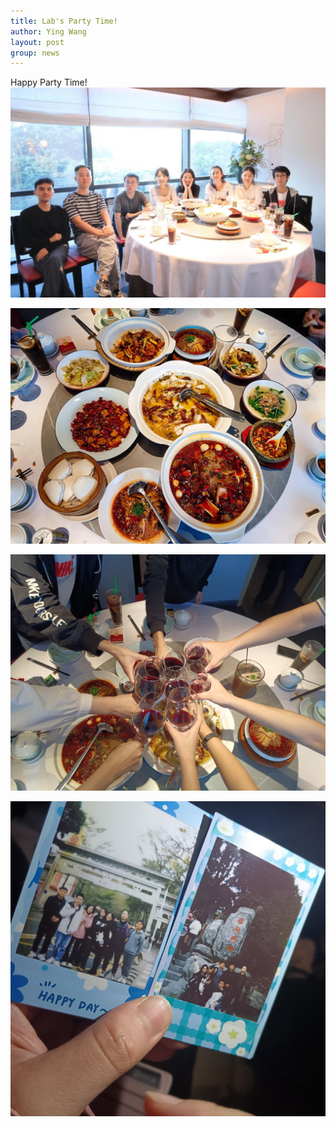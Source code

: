 ```yaml
---
title: Lab's Party Time!
author: Ying Wang
layout: post
group: news
---
```


Happy Party Time!
![image01](/docs/images/partytime01.jpg)

![image02](/docs/images/partytime02.jpg)

![image03](/docs/images/partytime03.jpg)

![image04](/docs/images/partytime04.jpg)


 <!-- <img src="/docs/images/partytime01.jpg" alt="Day 1" class="img-fluid">
 <img src="/docs/images/partytime02.jpg" alt="Day 1" class="img-fluid">
 <img src="/docs/images/partytime03.jpg" alt="Day 1" class="img-fluid">
 <img src="/docs/images/partytime04.jpg" alt="Day 1" class="img-fluid"> -->

 <!-- <img src="..." alt="Day 1" class="img-fluid"> -->

